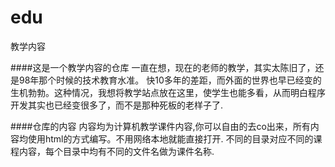 edu
===

教学内容

####这是一个教学内容的仓库
一直在想，现在的老师的教学，其实太陈旧了，还是98年那个时候的技术教育水准。
快10多年的差距，而外面的世界也早已经变的生机勃勃。这种情况，我想将教学站点放在这里，使学生也能多看，从而明白程序开发其实也已经变很多了，而不是那种死板的老样子了.

####仓库的内容
内容均为计算机教学课件内容,你可以自由的去co出来，所有内容均使用html的方式编写。不用网络本地就能直接打开.
不同的目录对应不同的课程内容，每个目录中均有不同的文件名做为课件名称.



